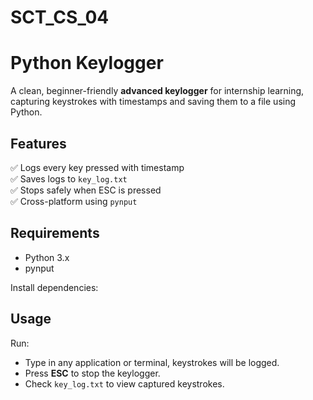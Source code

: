 # SCT_CS_04
# Python Keylogger

A clean, beginner-friendly **advanced keylogger** for internship learning, capturing keystrokes with timestamps and saving them to a file using Python.

## Features

✅ Logs every key pressed with timestamp  
✅ Saves logs to `key_log.txt`  
✅ Stops safely when ESC is pressed  
✅ Cross-platform using `pynput`

## Requirements

- Python 3.x
- pynput

Install dependencies:


## Usage

Run:

- Type in any application or terminal, keystrokes will be logged.
- Press **ESC** to stop the keylogger.
- Check `key_log.txt` to view captured keystrokes.

